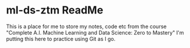 # ml-ds-ztm ReadMe
This is a place for me to store my notes, code etc from the course "Complete A.I. Machine Learning and Data Science: Zero to Mastery"
I'm putting this here to practice using Git as I go.
